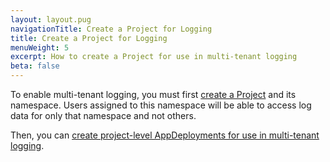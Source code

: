 ```yaml
---
layout: layout.pug
navigationTitle: Create a Project for Logging
title: Create a Project for Logging
menuWeight: 5
excerpt: How to create a Project for use in multi-tenant logging
beta: false
---
```


To enable multi-tenant logging, you must first [create a Project](../../../projects#create-a-project) and its namespace. Users assigned to this namespace will be able to access log data for only that namespace and not others.

Then, you can [create project-level AppDeployments for use in multi-tenant logging][project-app-deployment].

[project-app-deployment]: ../create-appdeployment
